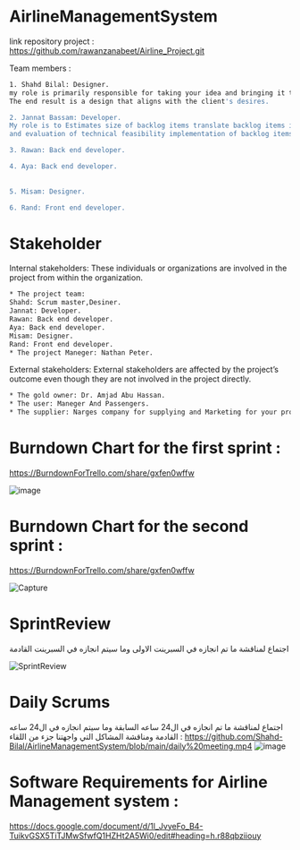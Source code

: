 # AirlineManagementSystem
link repository project : https://github.com/rawanzanabeet/Airline_Project.git

Team members : 

```bash
1. Shahd Bilal: Designer.
my role is primarily responsible for taking your idea and bringing it to life using different tools and methods.
The end result is a design that aligns with the client's desires.

2. Jannat Bassam: Developer.
My role is to Estimates size of backlog items translate backlog items into engineering design and logical units of work (tasks)
and evaluation of technical feasibility implementation of backlog items. 

3. Rawan: Back end developer.

4. Aya: Back end developer.
  
 
5. Misam: Designer.

6. Rand: Front end developer.
```

# Stakeholder 
Internal stakeholders: These individuals or organizations are involved in the project from within the organization.

```bash
* The project team: 
Shahd: Scrum master,Desiner.
Jannat: Developer.
Rawan: Back end developer.
Aya: Back end developer.
Misam: Designer.
Rand: Front end developer.
* The project Maneger: Nathan Peter.
```

External stakeholders: External stakeholders are affected by the project’s outcome even though they are not involved in the project directly.

```bash
* The gold owner: Dr. Amjad Abu Hassan.
* The user: Maneger And Passengers.
* The supplier: Narges company for supplying and Marketing for your products.
```

# Burndown Chart for the first sprint :
https://BurndownForTrello.com/share/gxfen0wffw

![image](https://user-images.githubusercontent.com/73139384/145795417-63df3d13-fea1-48a2-b6a3-4fdc5f7c10a9.png)


# Burndown Chart for the second sprint :
https://BurndownForTrello.com/share/gxfen0wffw

![Capture](https://user-images.githubusercontent.com/73139384/145795034-ae67775e-f4e4-4758-8618-6862a4ce34eb.GIF)


# SprintReview
اجتماع لمناقشة ما تم انجازه في السبرينت الاولى وما سيتم انجازه في السبرينت القادمة

![SprintReview](https://user-images.githubusercontent.com/73139384/142778247-00667aa3-36b1-4992-98ce-9865773aa3fb.png)

# Daily Scrums 
اجتماع لمناقشة ما تم انجازه في ال24 ساعه السابقة وما سيتم انجازه في ال24 ساعه القادمة ومناقشة المشاكل التي واجهتنا
جزء من اللقاء : https://github.com/Shahd-Bilal/AirlineManagementSystem/blob/main/daily%20meeting.mp4
![image](https://user-images.githubusercontent.com/73139384/142779064-570689cf-5167-41d9-8428-7f121f08d9aa.png)


# Software Requirements for Airline Management system :
https://docs.google.com/document/d/1l_JvyeFo_B4-TuikvGSX5TiTJMwSfwfQ1HZHt2A5Wi0/edit#heading=h.r88qbziiouy
